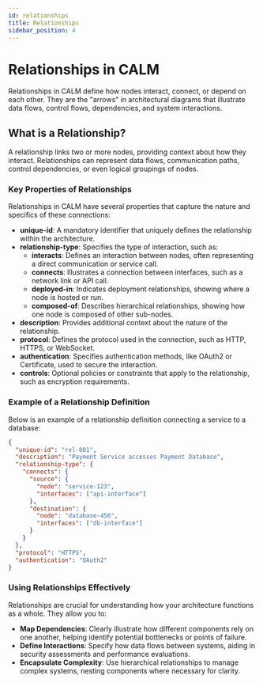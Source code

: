 ```yaml
---
id: relationships
title: Relationships
sidebar_position: 4
---
```


# Relationships in CALM

Relationships in CALM define how nodes interact, connect, or depend on each other. They are the "arrows" in architectural diagrams that illustrate data flows, control flows, dependencies, and system interactions.

## What is a Relationship?

A relationship links two or more nodes, providing context about how they interact. Relationships can represent data flows, communication paths, control dependencies, or even logical groupings of nodes.

### Key Properties of Relationships

Relationships in CALM have several properties that capture the nature and specifics of these connections:

- **unique-id**: A mandatory identifier that uniquely defines the relationship within the architecture.
- **relationship-type**: Specifies the type of interaction, such as:
  - **interacts**: Defines an interaction between nodes, often representing a direct communication or service call.
  - **connects**: Illustrates a connection between interfaces, such as a network link or API call.
  - **deployed-in**: Indicates deployment relationships, showing where a node is hosted or run.
  - **composed-of**: Describes hierarchical relationships, showing how one node is composed of other sub-nodes.
- **description**: Provides additional context about the nature of the relationship.
- **protocol**: Defines the protocol used in the connection, such as HTTP, HTTPS, or WebSocket.
- **authentication**: Specifies authentication methods, like OAuth2 or Certificate, used to secure the interaction.
- **controls**: Optional policies or constraints that apply to the relationship, such as encryption requirements.

### Example of a Relationship Definition

Below is an example of a relationship definition connecting a service to a database:

```json
{
  "unique-id": "rel-001",
  "description": "Payment Service accesses Payment Database",
  "relationship-type": {
    "connects": {
      "source": {
        "node": "service-123",
        "interfaces": ["api-interface"]
      },
      "destination": {
        "node": "database-456",
        "interfaces": ["db-interface"]
      }
    }
  },
  "protocol": "HTTPS",
  "authentication": "OAuth2"
}
```

### Using Relationships Effectively

Relationships are crucial for understanding how your architecture functions as a whole. They allow you to:

- **Map Dependencies**: Clearly illustrate how different components rely on one another, helping identify potential bottlenecks or points of failure.
- **Define Interactions**: Specify how data flows between systems, aiding in security assessments and performance evaluations.
- **Encapsulate Complexity**: Use hierarchical relationships to manage complex systems, nesting components where necessary for clarity.
